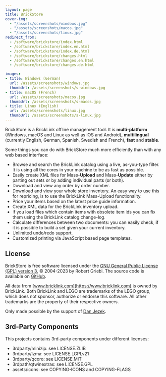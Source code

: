 ```yaml
---
layout: page
title: BrickStore
cover-img: 
  - "/assets/screenshots/windows.jpg"
  - "/assets/screenshots/macos.jpg"
  - "/assets/screenshots/linux.jpg"
redirect_from: 
  - /software/brickstore/index.html
  - /software/brickstore/index.en.html
  - /software/brickstore/index.de.html
  - /software/brickstore/changes.html
  - /software/brickstore/changes.en.html
  - /software/brickstore/changes.de.html

images:
- title: Windows (German)
  url: /assets/screenshots/windows.jpg
  thumbUrl: /assets/screenshots/s-windows.jpg
- title: macOS (French)
  url: /assets/screenshots/macos.jpg
  thumbUrl: /assets/screenshots/s-macos.jpg
- title: Linux (English)
  url: /assets/screenshots/linux.jpg
  thumbUrl: /assets/screenshots/s-linux.jpg
---
```


BrickStore is a BrickLink offline management tool. It is **multi-platform** (Windows, macOS and
Linux as well as iOS and Android), **multilingual** (currently English, German, Spanish, Swedish
and French), **fast** and **stable**.

Some things you can do with BrickStore much more efficiently than with any web based interface:

* Browse and search the BrickLink catalog using a live, as-you-type filter. It is using all the
  cores in your machine to be as fast as possible.
* Easily create XML files for Mass-**Upload** and Mass-**Update** either by parting out sets or by
  adding individual parts (or both).
* Download and view any order by order number.
* Download and view your whole store inventory. An easy way to use this for repricing, is to use the
  BrickLink Mass-Upload functionality.
* Price your items based on the latest price guide information.
* Create XML data for the BrickLink inventory upload.
* If you load files which contain items with obsolete item ids you can fix them using the BrickLink
  catalog change-log.
* Calculate differences between two documents: you can easily check, if it is possible to build a
  set given your current inventory.
* Unlimited undo/redo support.
* Customized printing via JavaScript based page templates.


## License

BrickStore is free software licensed under the
[GNU General Public License (GPL) version 3](https://www.gnu.org/licenses/gpl-3.0.html),
&copy; 2004-2023 by Robert Griebl. The source code is
available on [GitHub](https://github.com/rgriebl/brickstore).

All data from [www.bricklink.com](https://www.bricklink.com) is owned by BrickLink. Both BrickLink
and LEGO are trademarks of the LEGO group, which does not sponsor, authorize or endorse this software.
All other trademarks are the property of their respective owners.

Only made possible by the support of [Dan Jezek](https://www.danjezek.com/).

## 3rd-Party Components

This projects contains 3rd-party components under different licenses:
* 3rdparty/minizip: see LICENSE.ZLIB
* 3rdparty/lzma: see LICENSE.LGPLv21
* 3rdparty/qcoro: see LICENSE.MIT
* 3rdpath/qtwinextras: see LICENSE.GPL
* assets/icons: see COPYING-ICONS and COPYING-FLAGS
